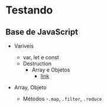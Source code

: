 # Testando

## Base de JavaScript

- Variveis
    - var, let e const
    - Destruction
        - Array e Objetos
            - [link](http://linkhere.com)


- Array, Objeto
    - Métodos
        -`.map`, `.filter`, `.reduce`

        